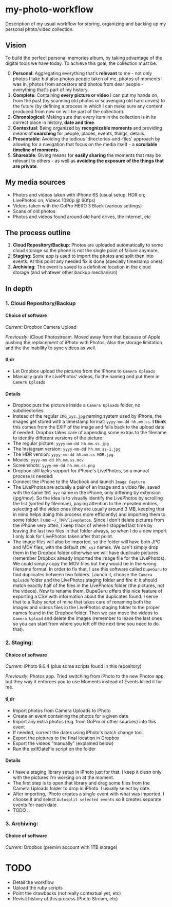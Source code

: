 # my-photo-workflow
Description of my usual workflow for storing, organizing and backing up my personal photo/video collection.

## Vision
To build the perfect personal memories album, by taking advantage of the digital tools we have today.
To achieve this goal, the collection must be:

0. **Personal**: Aggregating everything that's **relevant** to me - not only photos I take but also photos people taken of me, photos of moments I was in, photos from ancestors and photos from dear people - everything that's part of my history.
1. **Complete**: Containing **every picture or video** I can put my hands on, from the past (by scanning old photos or scavenging old hard drives) to the future (by defining a process in which I can make sure any content produced from now on will be part of the collection).
2. **Chronological**: Making sure that every item in the collection is in its correct place in history, **date and time**.
3. **Contextual**: Being organized by **recognizable moments** and providing means of **searching** for people, places, events, things, details.
4. **Presentable**: Avoiding the tedious 'directories-and-files' approach by allowing for a navigation that focus on the media itself - a **scrollable timeline of moments**.
5. **Shareable**: Giving means for **easily sharing** the moments that may be relevant to others - as well as **avoiding the exposure of the things that are private**.

## My media sources
- Photos and videos taken with iPhone 6S (usual setup: HDR on; LivePhotos on; Videos 1080p @ 60fps)
- Videos taken with the GoPro HERO 3 Black (various settings)
- Scans of old photos
- Photos and videos found around old hard drives, the internet, etc

## The process outline
1. **Cloud Repository/Backup**: Photos are uploaded automatically to some cloud storage so the phone is not the single point of failure anymore.
2. **Staging**: Some app is used to import the photos and split then into events. At this point any needed fix is done (specially timestamp ones).
3. **Archiving**: The event is saved to a definitive location in the cloud storage (and whatever other backup mechanism)

## In depth
### **1. Cloud Repository/Backup**
 
#### Choice of software
*Current:* Dropbox Camera Upload

*Previously:* iCloud Photostream. Moved away from that because of Apple pushing the replacement of iPhoto with Photos. Also the storage limitation and the the inability to sync videos as well.

#### tl;dr
* Let Dropbox upload the pictures from the iPhone to `Camera Uploads`
* Manually grab the LivePhotos' videos, fix the naming and put them in `Camera Uploads`

#### Details

 * Dropbox puts the pictures inside a `Camera Uploads` folder, no subdirectories
 * Instead of the regular `IMG_xyz.jpg` naming system used by iPhone, the images get stored with a timestamp format: `yyyy-mm-dd hh.mm.ss`. **I think** this comes from the EXIF of the image and falls back to the upload date if needed. Dropbox takes care of appending some extras to the filename to identify different versions of the picture:
  * The regular picture: `yyyy-mm-dd hh.mm.ss.jpg`
  * The Instagram version: `yyyy-mm-dd hh.mm.ss-1.jpg`
  * The HDR version: `yyyy-mm-dd hh.mm.ss HDR.jpg`
  * Movies: `yyyy-mm-dd hh.mm.ss.mov`
  * Screenshots: `yyyy-mm-dd hh.mm.ss.png`
 * Dropbox still lacks support for iPhone's LivePhotos, so a manual process is needed:
  * Connect the iPhone to the Macbook and launch `Image Capture`
  * The LivePhotos are actually a pair of an image and a video file, saved with the same `IMG_xyz` name in the iPhone, only differing by extension (jpg/mov). So the idea is to visually identify the LivePhotos by scrolling the list (sorted by filenmae), paying attention to the repeated entries, selecting all the video ones (they are usually around 3 MB, keeping that in mind helps doing this process more efficiently) and importing them to some folder. I use `~/_TMP/livephotos`. Since I don't delete pictures from the iPhone very often, I keep track of where I stopped last time by leaving the last two files in that folder always, so when I do a new import I only look for LivePhotos taken after that point.
  * The image files will also be imported, so the folder will have both JPG and MOV files, with the default `IMG_xyz` names. We can't simply drop them in the Dropbox folder otherwise we will have duplicate pictures (remember Dropbox already imported the image file for the LivePhotos). We could simply copy the MOV files but they would be in the wrong filename format. In order to fix that, I use this software called `DupeGuru` to find duplicates between two folders. Launch it, choose the `Camera Uploads` folder and the LivePhotos staging folder and fire it: it should match exactly half of the files in the LivePhotos folder (the pictures, not the videos). Now to rename them, DupeGuru offers this nice feature of exporting a CSV with information about the duplicates found. I serve that to a Ruby script of mine that takes care of renaming both the images and videos files in the LivePhotos staging folder to the proper names found in the Dropbox folder. Then we can move the videos to `Camera Upload` and delete the images (remember to leave the last ones so you can start from where you left off the next time you need to do that).

### **2. Staging**: 
#### Choice of software
*Current:* iPhoto 9.6.4 (plus some scripts found in this repository)

*Previously:* Photos app. Tried switching from iPhoto to the new Photos app, but they way it enforces you to use Moments instead of Events killed it for me.

#### tl;dr
* Import photos from Camera Uploads to iPhoto
* Create an event containing the photos for a given date
* Import any extra photos (e.g. from GoPro or other sources) into this event
* If needed, correct the dates using iPhoto's batch change tool
* Export the pictures to the final location in Dropbox
* Export the videos "manually" (explained below)
* Run the exifDateFix script on the folder

#### Details
 * I have a staging library setup in iPhoto just for that. I keep it clean only with the pictures I'm working on at the moment.
 * The first step is to open that library and drag some files from the Camera Uploads folder to drop in iPhoto. I usually select by date.
 * After importing, iPhoto creates a single event with what was imported. I choose it and select `Autosplit selected events` so it creates separate events for each date.
 * TODO ..
 

### **3. Archiving**:
#### Choice of software
*Current:* Dropbox  (premim account with 1TB storage)
 
# TODO

- Detail the workflow
- Upload the ruby scripts
- Point the drawbacks (not really contextual yet, etc)
- Revisit history of this process (Photo Stream, etc)
